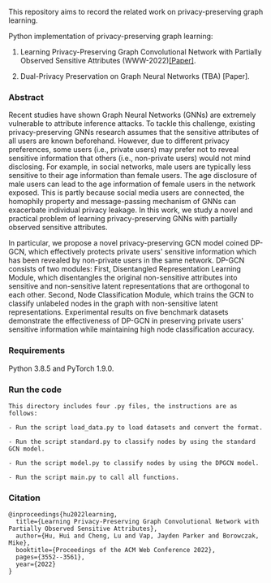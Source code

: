 This repository aims to record the related work on privacy-preserving graph learning.

Python implementation of privacy-preserving graph learning:

1. Learning Privacy-Preserving Graph Convolutional Network with Partially Observed Sensitive Attributes (WWW-2022)[[Paper]](https://dl.acm.org/doi/10.1145/3485447.3511975).

2. Dual-Privacy Preservation on Graph Neural Networks (TBA) [Paper].

### Abstract
Recent studies have shown Graph Neural Networks (GNNs) are extremely vulnerable to attribute inference attacks. To tackle this challenge, existing privacy-preserving GNNs research assumes that the sensitive attributes of all users are known beforehand. However, due to different privacy preferences, some users (i.e., private users) may prefer not to reveal sensitive information that others (i.e., non-private users) would not mind disclosing. For example, in social networks, male users are typically less sensitive to their age information than female users. The age disclosure of male users can lead to the age information of female users in the network exposed. This is partly because social media users are connected, the homophily property and message-passing mechanism of GNNs can exacerbate individual privacy leakage. In this work, we study a novel and practical problem of learning privacy-preserving GNNs with partially observed sensitive attributes.
 
In particular, we propose a novel privacy-preserving GCN model coined DP-GCN, which effectively protects private users' sensitive information which has been revealed by non-private users in the same network. DP-GCN consists of two modules: First, Disentangled Representation Learning Module, which disentangles the original non-sensitive attributes into sensitive and non-sensitive latent representations that are orthogonal to each other. Second, Node Classification Module, which trains the GCN to classify unlabeled nodes in the graph with non-sensitive latent representations. Experimental results on five benchmark datasets demonstrate the effectiveness of DP-GCN in preserving private users' sensitive information while maintaining high node classification accuracy.

### Requirements

Python 3.8.5 and PyTorch 1.9.0.

### Run the code

```
This directory includes four .py files, the instructions are as follows:

- Run the script load_data.py to load datasets and convert the format.

- Run the script standard.py to classify nodes by using the standard GCN model.

- Run the script model.py to classify nodes by using the DPGCN model.

- Run the script main.py to call all functions.
```

### Citation
```
@inproceedings{hu2022learning,
  title={Learning Privacy-Preserving Graph Convolutional Network with Partially Observed Sensitive Attributes},
  author={Hu, Hui and Cheng, Lu and Vap, Jayden Parker and Borowczak, Mike},
  booktitle={Proceedings of the ACM Web Conference 2022},
  pages={3552--3561},
  year={2022}
}

```

